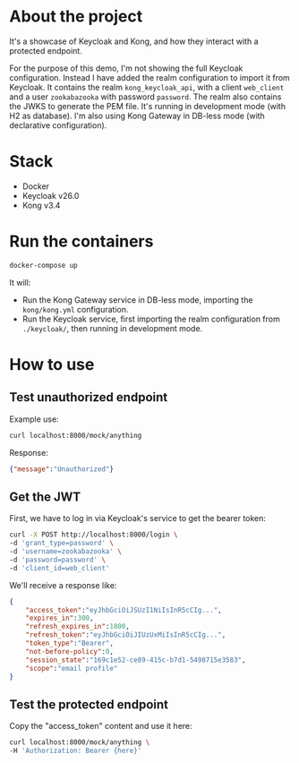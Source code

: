 # About the project
It's a showcase of Keycloak and Kong, and how they interact with a protected endpoint.

For the purpose of this demo, I'm not showing the full Keycloak configuration. Instead I have added the realm configuration to import it from Keycloak. It contains the realm ``kong_keycloak_api``, with a client ``web_client`` and a user ``zookabazooka`` with password ``password``. The realm also contains the JWKS to generate the PEM file. It's running in development mode (with H2 as database). I'm also using Kong Gateway in DB-less mode (with declarative configuration).

# Stack
- Docker
- Keycloak v26.0
- Kong v3.4

# Run the containers

```bash
docker-compose up
```

It will:
- Run the Kong Gateway service in DB-less mode, importing the ``kong/kong.yml`` configuration.
- Run the Keycloak service, first importing the realm configuration from ``./keycloak/``, then running in development mode.

# How to use

## Test unauthorized endpoint

Example use:
```bash
curl localhost:8000/mock/anything
```
Response:
```json
{"message":"Unauthorized"}
```

## Get the JWT
First, we have to log in via Keycloak's service to get the bearer token:
```bash
curl -X POST http://localhost:8000/login \
-d 'grant_type=password' \
-d 'username=zookabazooka' \
-d 'password=password' \
-d 'client_id=web_client'
```

We'll receive a response like:
```json
{
    "access_token":"eyJhbGciOiJSUzI1NiIsInR5cCIg...",
    "expires_in":300,
    "refresh_expires_in":1800,
    "refresh_token":"eyJhbGciOiJIUzUxMiIsInR5cCIg...",
    "token_type":"Bearer",
    "not-before-policy":0,
    "session_state":"169c1e52-ce89-415c-b7d1-5498715e3583",
    "scope":"email profile"
}
```

## Test the protected endpoint

Copy the "access_token" content and use it here:
```bash
curl localhost:8000/mock/anything \
-H 'Authorization: Bearer {here}'
```
